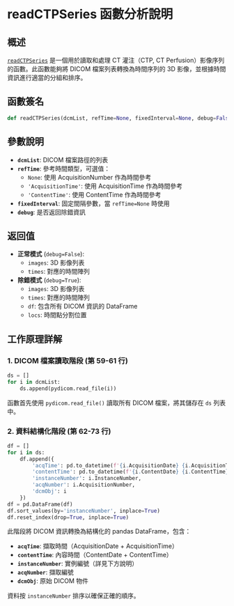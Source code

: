 
# readCTPSeries 函數分析說明

## 概述

[`readCTPSeries`](ctp_csvd/ctp_tools/ctp.py:58) 是一個用於讀取和處理 CT 灌注（CTP, CT Perfusion）影像序列的函數。此函數能夠將 DICOM 檔案列表轉換為時間序列的 3D 影像，並根據時間資訊進行適當的分組和排序。

## 函數簽名

```python
def readCTPSeries(dcmList, refTime=None, fixedInterval=None, debug=False):
```

## 參數說明

- **`dcmList`**: DICOM 檔案路徑的列表
- **`refTime`**: 參考時間類型，可選值：
  - `None`: 使用 AcquisitionNumber 作為時間參考
  - `'AcquisitionTime'`: 使用 AcquisitionTime 作為時間參考
  - `'ContentTime'`: 使用 ContentTime 作為時間參考
- **`fixedInterval`**: 固定間隔參數，當 `refTime=None` 時使用
- **`debug`**: 是否返回除錯資訊

## 返回值

- **正常模式** (`debug=False`): 
  - `images`: 3D 影像列表
  - `times`: 對應的時間陣列
- **除錯模式** (`debug=True`):
  - `images`: 3D 影像列表
  - `times`: 對應的時間陣列
  - `df`: 包含所有 DICOM 資訊的 DataFrame
  - `locs`: 時間點分割位置

## 工作原理詳解

### 1. DICOM 檔案讀取階段 (第 59-61 行)

```python
ds = []
for i in dcmList:
    ds.append(pydicom.read_file(i))
```

函數首先使用 `pydicom.read_file()` 讀取所有 DICOM 檔案，將其儲存在 `ds` 列表中。

### 2. 資料結構化階段 (第 62-73 行)

```python
df = []
for i in ds:
    df.append({
        'acqTime': pd.to_datetime(f'{i.AcquisitionDate} {i.AcquisitionTime}'),
        'contentTime': pd.to_datetime(f'{i.ContentDate} {i.ContentTime}'),            
        'instanceNumber': i.InstanceNumber,
        'acqNumber': i.AcquisitionNumber,
        'dcmObj': i
    })
df = pd.DataFrame(df)
df.sort_values(by='instanceNumber', inplace=True)
df.reset_index(drop=True, inplace=True)
```

此階段將 DICOM 資訊轉換為結構化的 pandas DataFrame，包含：
- **`acqTime`**: 擷取時間（AcquisitionDate + AcquisitionTime）
- **`contentTime`**: 內容時間（ContentDate + ContentTime）
- **`instanceNumber`**: 實例編號（詳見下方說明）
- **`acqNumber`**: 擷取編號
- **`dcmObj`**: 原始 DICOM 物件

資料按 `instanceNumber` 排序以確保正確的順序。
